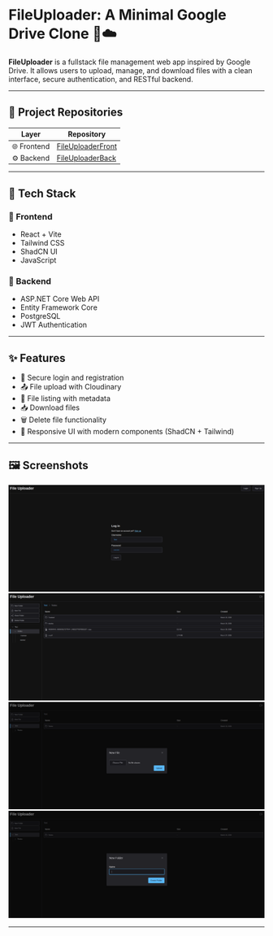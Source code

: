 # FileUploader: A Minimal Google Drive Clone 📁☁️

**FileUploader** is a fullstack file management web app inspired by Google Drive. It allows users to upload, manage, and download files with a clean interface, secure authentication, and RESTful backend.

---

## 📁 Project Repositories

| Layer      | Repository                                                                 |
|------------|----------------------------------------------------------------------------|
| 🌐 Frontend | [FileUploaderFront](https://github.com/TahaLoghmari/FileUploaderFront)    |
| ⚙️ Backend  | [FileUploaderBack](https://github.com/TahaLoghmari/FileUploaderBack)      |

---

## 🧠 Tech Stack

### 🔹 Frontend
- React + Vite
- Tailwind CSS
- ShadCN UI
- JavaScript

### 🔹 Backend
- ASP.NET Core Web API
- Entity Framework Core
- PostgreSQL
- JWT Authentication

---

## ✨ Features

- 🔐 Secure login and registration
- 📤 File upload with Cloudinary
- 📁 File listing with metadata
- 📥 Download files
- 🗑️ Delete file functionality
- 🎨 Responsive UI with modern components (ShadCN + Tailwind)

---

## 🖼️ Screenshots
![Login](./screenshots/signIn.png)
![Home Page](./screenshots/homePage.png)
![Add File](./screenshots/addFile.png)
![Add Folder](./screenshots/addFolder.png)

---
